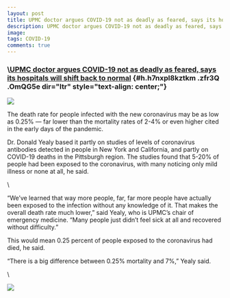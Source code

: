 ```yaml
---
layout: post
title: UPMC doctor argues COVID-19 not as deadly as feared, says its hospitals will shift back to normal
description: UPMC doctor argues COVID-19 not as deadly as feared, says its hospitals will shift back to normal
image: 
tags: COVID-19
comments: true
---
```


### \\[UPMC doctor argues COVID-19 not as deadly as feared, says its hospitals will shift back to normal](https://www.google.com/url?q=https%3A%2F%2Fwww.pennlive.com%2Fnews%2F2020%2F04%2Fumpc-argues-covid-19-not-as-deadly-as-feared-says-its-hospitals-will-shift-back-to-normal.html&sa=D&sntz=1&usg=AFQjCNHUIO1UB0er5dqNf0RdGguEzHEKzA) {#h.h7nxpl8kztkm .zfr3Q .OmQG5e dir="ltr" style="text-align: center;"}

[![](https://lh5.googleusercontent.com/S1FzdnZ6IDAPCZC0HSE9_go9EnU6tlQyFspTZNB9ff4jzIcf1LsFCM4JkF8AC5_3SBP7MoNkM_5fPFqn7WXsw7fTBu5ohXZO_elJvAqgzfzg19HbVTo=w1280)](https://www.google.com/url?q=https%3A%2F%2Fredcap.med.usc.edu%2Fsurveys%2F%3Fs%3DJ7KEL4YTKT&sa=D&sntz=1&usg=AFQjCNGgmJPVlIxKzdq9Pd16K5HC0kstRQ)

The death rate for people infected with the new coronavirus may be as
low as 0.25% — far lower than the mortality rates of 2-4% or even higher
cited in the early days of the pandemic.

Dr. Donald Yealy based it partly on studies of levels of coronavirus
antibodies detected in people in New York and California, and partly on
COVID-19 deaths in the Pittsburgh region. The studies found that 5-20%
of people had been exposed to the coronavirus, with many noticing only
mild illness or none at all, he said.

\

“We’ve learned that way more people, far, far more people have actually
been exposed to the infection without any knowledge of it. That makes
the overall death rate much lower,” said Yealy, who is UPMC’s chair of
emergency medicine. “Many people just didn’t feel sick at all and
recovered without difficulty.”

This would mean 0.25 percent of people exposed to the coronavirus had
died, he said.

“There is a big difference between 0.25% mortality and 7%,” Yealy said.

\

![](https://lh3.googleusercontent.com/QzKZv2TktMQJIJNnsHh3MnMDw7QSk7boCTyNxyTZa1SnAUNg9BYVgYzpgSlv2IAqm-xYimqy49AqfTWjd9fB9Q4PGSSPhR7Zw17AnfD8tvYBp91MUA=w1280)
